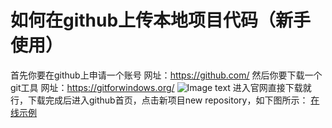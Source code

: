 # 如何在github上传本地项目代码（新手使用）
首先你要在github上申请一个账号
网址：https://github.com/
然后你要下载一个git工具
网址：https://gitforwindows.org/
![Image text](https://github.com/15234477664/github-upload/blob/master/img/1.png)
进入官网直接下载就行，下载完成后进入github首页，点击新项目new repository，如下图所示：
[在线示例](http://htmlpreview.github.io/?https://github.com/15234477664/github-upload/blob/master/index.html)

